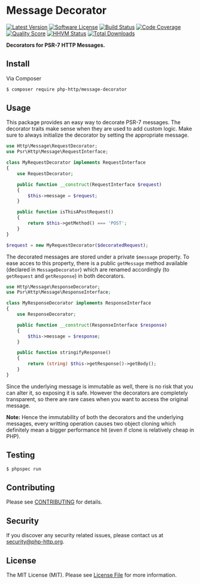 # Message Decorator

[![Latest Version](https://img.shields.io/github/release/php-http/message-decorator.svg?style=flat-square)](https://github.com/php-http/message-decorator/releases)
[![Software License](https://img.shields.io/badge/license-MIT-brightgreen.svg?style=flat-square)](LICENSE)
[![Build Status](https://img.shields.io/travis/php-http/message-decorator.svg?style=flat-square)](https://travis-ci.org/php-http/message-decorator)
[![Code Coverage](https://img.shields.io/scrutinizer/coverage/g/php-http/message-decorator.svg?style=flat-square)](https://scrutinizer-ci.com/g/php-http/message-decorator)
[![Quality Score](https://img.shields.io/scrutinizer/g/php-http/message-decorator.svg?style=flat-square)](https://scrutinizer-ci.com/g/php-http/message-decorator)
[![HHVM Status](https://img.shields.io/hhvm/php-http/message-decorator.svg?style=flat-square)](http://hhvm.h4cc.de/package/php-http/message-decorator)
[![Total Downloads](https://img.shields.io/packagist/dt/php-http/message-decorator.svg?style=flat-square)](https://packagist.org/packages/php-http/message-decorator)

**Decorators for PSR-7 HTTP Messages.**


## Install

Via Composer

``` bash
$ composer require php-http/message-decorator
```


## Usage

This package provides an easy way to decorate PSR-7 messages. The decorator traits make sense when they are used to add custom logic. Make sure to always initialize the decorator by setting the appropriate message.

``` php
use Http\Message\RequestDecorator;
use Psr\Http\Message\RequestInterface;

class MyRequestDecorator implements RequestInterface
{
    use RequestDecorator;

    public function __construct(RequestInterface $request)
    {
        $this->message = $request;
    }

    public function isThisAPostRequest()
    {
        return $this->getMethod() === 'POST';
    }
}

$request = new MyRequestDecorator($decoratedRequest);
```

The decorated messages are stored under a private `$message` property. To ease acces to this property, there is a public `getMessage` method available (declared in `MessageDecorator`) which are renamed accordingly (to `getRequest` and `getResponse`) in both decorators.

``` php
use Http\Message\ResponseDecorator;
use Psr\Http\Message\ResponseInterface;

class MyResponseDecorator implements ResponseInterface
{
    use ResponseDecorator;

    public function __construct(ResponseInterface $response)
    {
        $this->message = $response;
    }

    public function stringifyResponse()
    {
        return (string) $this->getResponse()->getBody();
    }
}
```

Since the underlying message is immutable as well, there is no risk that you can alter it, so exposing it is safe. However the decorators are completely transparent, so there are rare cases when you want to access the original message.


**Note:** Hence the immutability of both the decorators and the underlying messages, every writting operation causes two object cloning which definitely mean a bigger performance hit (even if clone is relatively cheap in PHP).


## Testing

``` bash
$ phpspec run
```


## Contributing

Please see [CONTRIBUTING](CONTRIBUTING.md) for details.


## Security

If you discover any security related issues, please contact us at [security@php-http.org](mailto:security@php-http.org).


## License

The MIT License (MIT). Please see [License File](LICENSE) for more information.
